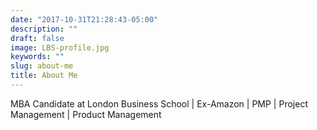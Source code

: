 ```yaml
---
date: "2017-10-31T21:28:43-05:00"
description: ""
draft: false
image: LBS-profile.jpg
keywords: ""
slug: about-me
title: About Me
---
```

MBA Candidate at London Business School | Ex-Amazon | PMP | Project Management | Product Management